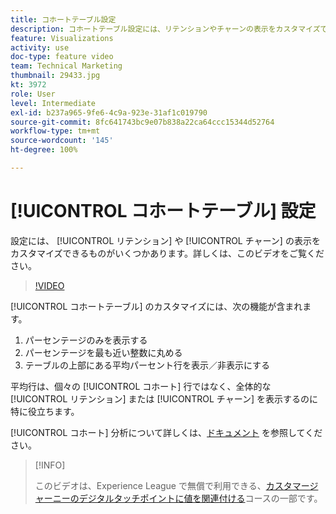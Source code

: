 ```yaml
---
title: コホートテーブル設定
description: コホートテーブル設定には、リテンションやチャーンの表示をカスタマイズできるものがいくつかあります。 詳しくは、このビデオをご覧ください。
feature: Visualizations
activity: use
doc-type: feature video
team: Technical Marketing
thumbnail: 29433.jpg
kt: 3972
role: User
level: Intermediate
exl-id: b237a965-9fe6-4c9a-923e-31af1c019790
source-git-commit: 8fc641743bc9e07b838a22ca64ccc15344d52764
workflow-type: tm+mt
source-wordcount: '145'
ht-degree: 100%

---
```


# [!UICONTROL コホートテーブル] 設定

設定には、 [!UICONTROL リテンション] や [!UICONTROL チャーン] の表示をカスタマイズできるものがいくつかあります。詳しくは、このビデオをご覧ください。

>[!VIDEO](https://video.tv.adobe.com/v/29433/?quality=12&learn=on)

[!UICONTROL コホートテーブル] のカスタマイズには、次の機能が含まれます。

1. パーセンテージのみを表示する
1. パーセンテージを最も近い整数に丸める
1. テーブルの上部にある平均パーセント行を表示／非表示にする

平均行は、個々の [!UICONTROL コホート] 行ではなく、全体的な [!UICONTROL リテンション] または [!UICONTROL チャーン] を表示するのに特に役立ちます。

[!UICONTROL コホート] 分析について詳しくは、[ドキュメント](https://experienceleague.adobe.com/docs/analytics/analyze/analysis-workspace/visualizations/cohort-table/t-cohort.html?lang=ja) を参照してください。

>[!INFO]
>
> このビデオは、Experience League で無償で利用できる、[カスタマージャーニーのデジタルタッチポイントに値を関連付ける](https://experienceleague.adobe.com/?recommended=Analytics-U-1-2020.2&amp;lang=ja)コースの一部です。